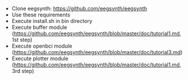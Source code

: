 - Clone eegsynth: https://github.com/eegsynth/eegsynth
- Use these requirements
- Execute install.sh in bin directory
- Execute buffer module (https://github.com/eegsynth/eegsynth/blob/master/doc/tutorial1.md, 1st step)
- Execute openbci module (https://github.com/eegsynth/eegsynth/blob/master/doc/tutorial3.md)
- Execute plotter module (https://github.com/eegsynth/eegsynth/blob/master/doc/tutorial1.md, 3rd step)
